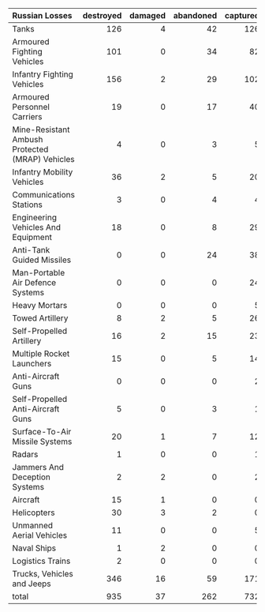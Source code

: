 | Russian Losses                                   |   destroyed |   damaged |   abandoned |   captured |   total |
|:-------------------------------------------------|------------:|----------:|------------:|-----------:|--------:|
| Tanks                                            |         126 |         4 |          42 |        126 |     298 |
| Armoured Fighting Vehicles                       |         101 |         0 |          34 |         82 |     217 |
| Infantry Fighting Vehicles                       |         156 |         2 |          29 |        102 |     289 |
| Armoured Personnel Carriers                      |          19 |         0 |          17 |         40 |      76 |
| Mine-Resistant Ambush Protected  (MRAP) Vehicles |           4 |         0 |           3 |          5 |      12 |
| Infantry Mobility Vehicles                       |          36 |         2 |           5 |         20 |      63 |
| Communications Stations                          |           3 |         0 |           4 |          4 |      11 |
| Engineering Vehicles And Equipment               |          18 |         0 |           8 |         29 |      55 |
| Anti-Tank Guided Missiles                        |           0 |         0 |          24 |         38 |      62 |
| Man-Portable Air Defence Systems                 |           0 |         0 |           0 |         24 |      24 |
| Heavy Mortars                                    |           0 |         0 |           0 |          5 |       5 |
| Towed Artillery                                  |           8 |         2 |           5 |         26 |      41 |
| Self-Propelled Artillery                         |          16 |         2 |          15 |         23 |      56 |
| Multiple Rocket Launchers                        |          15 |         0 |           5 |         14 |      34 |
| Anti-Aircraft Guns                               |           0 |         0 |           0 |          2 |       2 |
| Self-Propelled Anti-Aircraft Guns                |           5 |         0 |           3 |          1 |       9 |
| Surface-To-Air Missile Systems                   |          20 |         1 |           7 |         12 |      40 |
| Radars                                           |           1 |         0 |           0 |          1 |       2 |
| Jammers And Deception Systems                    |           2 |         2 |           0 |          2 |       6 |
| Aircraft                                         |          15 |         1 |           0 |          0 |      16 |
| Helicopters                                      |          30 |         3 |           2 |          0 |      35 |
| Unmanned Aerial Vehicles                         |          11 |         0 |           0 |          5 |      16 |
| Naval Ships                                      |           1 |         2 |           0 |          0 |       3 |
| Logistics Trains                                 |           2 |         0 |           0 |          0 |       2 |
| Trucks, Vehicles and Jeeps                       |         346 |        16 |          59 |        171 |     592 |
| total                                            |         935 |        37 |         262 |        732 |    1966 |
